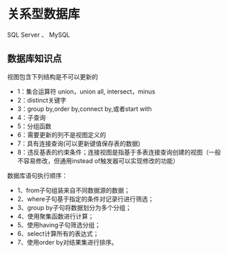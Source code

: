 # 关系型数据库

SQL Server 、 MySQL


## 数据库知识点


视图包含下列结构是不可以更新的


- 1：集合运算符 union，union all, intersect，minus
- 2：distinct关键字
- 3：group by,order by,connect by,或者start with
- 4：子查询
- 5：分组函数
- 6：需要更新的列不是视图定义的
- 7：具有连接查询(可以更新键值保存表的数据)
- 8：违反基表的约束条件；连接视图是指基于多表连接查询创建的视图（一般不容易修改，但通用instead of触发器可以实现修改的功能）


数据库语句执行顺序：
- 1、from子句组装来自不同数据源的数据；
- 2、where子句基于指定的条件对记录行进行筛选；
- 3、group by子句将数据划分为多个分组；
- 4、使用聚集函数进行计算；
- 5、使用having子句筛选分组；
- 6、select计算所有的表达式；
- 7、使用order by对结果集进行排序。
